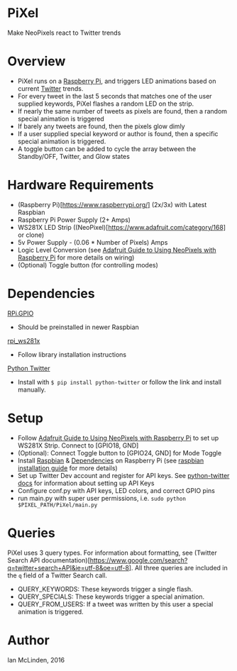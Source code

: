 # PiXel
Make NeoPixels react to Twitter trends

# Overview
- PiXel runs on a [Raspberry Pi](https://www.raspberrypi.org), and triggers LED animations based on current [Twitter](https://twitter.com/) trends.
- For every tweet in the last 5 seconds that matches one of the user supplied keywords, PiXel flashes a random LED on the strip.
- If nearly the same number of tweets as pixels are found, then a random special animation is triggered
- If barely any tweets are found, then the pixels glow dimly
- If a user supplied special keyword or author is found, then a specific special animation is triggered.
- A toggle button can be added to cycle the array between the Standby/OFF, Twitter, and Glow states

# Hardware Requirements
- (Raspberry Pi)[https://www.raspberrypi.org/] (2x/3x) with Latest Raspbian
- Raspberry Pi Power Supply (2+ Amps)
- WS281X LED Strip ((NeoPixel)[https://www.adafruit.com/category/168] or clone)
- 5v Power Supply - (0.06 * Number of Pixels) Amps
- Logic Level Conversion (see [Adafruit Guide to Using NeoPixels with Raspberry Pi](https://learn.adafruit.com/neopixels-on-raspberry-pi/wiring) for more details on wiring)
- (Optional) Toggle button (for controlling modes)

# Dependencies
[RPi.GPIO](https://pypi.python.org/pypi/RPi.GPIO)
- Should be preinstalled in newer Raspbian

[rpi_ws281x](https://github.com/jgarff/rpi_ws281x)
- Follow library installation instructions

[Python Twitter](https://github.com/bear/python-twitter)
- Install with `$ pip install python-twitter` or follow the link and install manually.

# Setup
- Follow [Adafruit Guide to Using NeoPixels with Raspberry Pi](https://learn.adafruit.com/neopixels-on-raspberry-pi/wiring) to set up WS281X Strip. Connect to [GPIO18, GND]
- (Optional): Connect Toggle button to [GPIO24, GND] for Mode Toggle
- Install [Raspbian](https://www.raspberrypi.org/downloads/raspbian/) & [Dependencies](#dependencies) on Raspberry Pi (see [raspbian installation guide](https://www.raspberrypi.org/documentation/installation/installing-images/README.md) for more details)
- Set up Twitter Dev account and register for API keys. See [python-twitter docs](https://python-twitter.readthedocs.io/en/latest/) for information about setting up API Keys
- Configure conf.py with API keys, LED colors, and correct GPIO pins
- run main.py with super user permissions, i.e. `sudo python $PIXEL_PATH/PiXel/main.py`

# Queries
PiXel uses 3 query types. For information about formatting, see (Twitter Search API documentation)[https://www.google.com/search?q=twitter+search+API&ie=utf-8&oe=utf-8]. All three queries are included in the `q` field of a Twitter Search call.
- QUERY_KEYWORDS: These keywords trigger a single flash.
- QUERY_SPECIALS: These keywords trigger a special animation.
- QUERY_FROM_USERS: If a tweet was written by this user a special animation is triggered.

# Author
Ian McLinden, 2016
